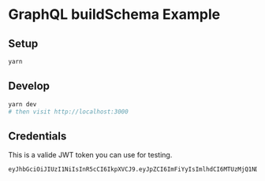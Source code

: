 # GraphQL buildSchema Example

## Setup

```bash
yarn
```

## Develop

```bash
yarn dev
# then visit http://localhost:3000
```

## Credentials

This is a valide JWT token you can use for testing.

```
eyJhbGciOiJIUzI1NiIsInR5cCI6IkpXVCJ9.eyJpZCI6ImFiYyIsImlhdCI6MTUzMjQ1NDE4MH0.U2IXOLpKqcPLCtzIasl_U8cK_I5tDMAW_CPN5szzhwA
```